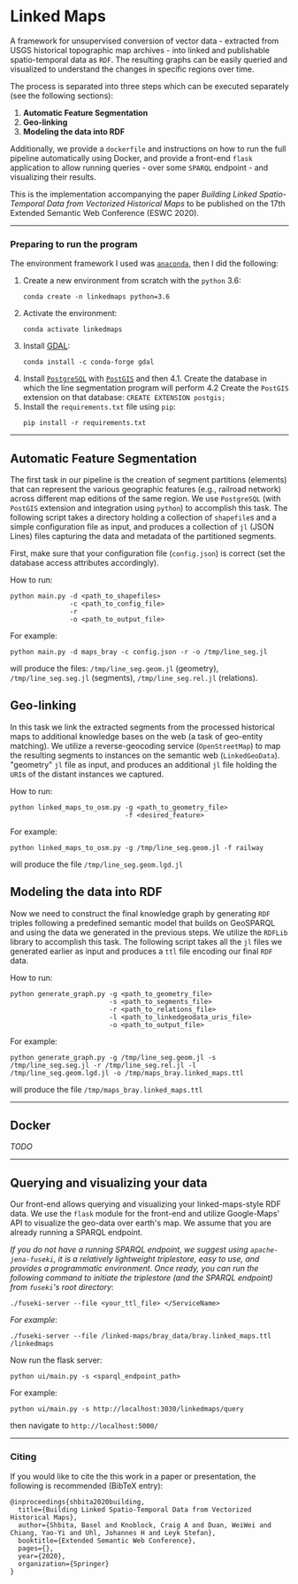 # Linked Maps

A framework for unsupervised conversion of vector data - extracted from USGS historical topographic map archives - into linked and publishable spatio-temporal data as `RDF`. The resulting graphs can be easily queried and visualized to understand the changes in specific regions over time.

The process is separated into three steps which can be executed separately (see the following sections):
1. __Automatic Feature Segmentation__
2. __Geo-linking__
3. __Modeling the data into RDF__

Additionally, we provide a `dockerfile` and instructions on how to run the full pipeline automatically using Docker, and provide a front-end `flask` application to allow running queries - over some `SPARQL` endpoint - and visualizing their results.

This is the implementation accompanying the paper _Building Linked Spatio-Temporal Data from Vectorized Historical Maps_ to be published on the 17th Extended Semantic Web Conference (ESWC 2020).

------------------

### Preparing to run the program

The environment framework I used was [`anaconda`](https://www.anaconda.com/distribution/), then I did the following:

1. Create a new environment from scratch with the `python` 3.6:
   ```
   conda create -n linkedmaps python=3.6
   ```
2. Activate the environment:
   ```
   conda activate linkedmaps
   ```
3. Install [GDAL](https://gdal.org/):
   ```
   conda install -c conda-forge gdal
   ```
4. Install [`PostgreSQL`](https://www.postgresql.org/) with [`PostGIS`](https://postgis.net/) and then
    4.1. Create the database in which the line segmentation program will perform
    4.2 Create the `PostGIS` extension on that database: `CREATE EXTENSION postgis;`
5. Install the `requirements.txt` file using `pip`:
   ```
   pip install -r requirements.txt
   ```

------------------

## Automatic Feature Segmentation

The first task in our pipeline is the creation of segment partitions (elements) that can represent the various geographic features (e.g., railroad network) across different map editions of the same region. We use `PostgreSQL` (with `PostGIS` extension and integration using `python`) to accomplish this task. The following script takes a directory holding a collection of `shapefile`s and a simple configuration file as input, and produces a collection of `jl` (JSON Lines) files capturing the data and metadata of the partitioned segments.

First, make sure that your configuration file (`config.json`) is correct (set the database access attributes accordingly).

How to run:
```
python main.py -d <path_to_shapefiles>
               -c <path_to_config_file>
               -r
               -o <path_to_output_file>
```
For example:
```
python main.py -d maps_bray -c config.json -r -o /tmp/line_seg.jl
```
will produce the files: `/tmp/line_seg.geom.jl` (geometry), `/tmp/line_seg.seg.jl` (segments), `/tmp/line_seg.rel.jl` (relations).


## Geo-linking

In this task we link the extracted segments from the processed historical maps to additional knowledge bases on the web (a task of geo-entity matching). We utilize a reverse-geocoding service (`OpenStreetMap`) to map the resulting segments to instances on the semantic web (`LinkedGeoData`). "geometry" `jl` file as input, and produces an additional `jl` file holding the `URI`s of the distant instances we captured.

How to run:
```
python linked_maps_to_osm.py -g <path_to_geometry_file>
                             -f <desired_feature>
```
For example:
```
python linked_maps_to_osm.py -g /tmp/line_seg.geom.jl -f railway
```
will produce the file `/tmp/line_seg.geom.lgd.jl`


## Modeling the data into RDF

Now we need to construct the final knowledge graph by generating `RDF` triples following a predefined semantic model that builds on GeoSPARQL and using the data we generated in the previous steps. We utilize the `RDFLib` library to accomplish this task. The following script takes all the `jl` files we generated earlier as input and produces a `ttl` file encoding our final `RDF` data.


How to run:
```
python generate_graph.py -g <path_to_geometry_file>
                         -s <path_to_segments_file>
                         -r <path_to_relations_file>
                         -l <path_to_linkedgeodata_uris_file>
                         -o <path_to_output_file>
```
For example:
```
python generate_graph.py -g /tmp/line_seg.geom.jl -s /tmp/line_seg.seg.jl -r /tmp/line_seg.rel.jl -l /tmp/line_seg.geom.lgd.jl -o /tmp/maps_bray.linked_maps.ttl
```
will produce the file `/tmp/maps_bray.linked_maps.ttl`

------------------

## Docker

_TODO_

<!--

Prior to building the image (and running the container), map shapefiles (`*.shp, *.shx`) should be inserted in `maps` directory.

Build image:
```
docker build -t linked-maps .
```

The generated ttl file will be dumped to `results` directory on the container upon finishing. It is recommended to set a shared volume between the host and the container in order to obtain access to the output files:
```
docker run -v /volume/on/your/host/machine:/volume/on/container linked-maps:latest
```
For example: `docker run -v /home/shbita/linked-maps/res:/linked-maps/results -it linked-maps:latest`
Make sure that:
1. The volume you're using (on your local machine) has 'File Sharing' enabled in the Docker settings.
2. You're using full paths (on both local machine and docker container)
3. The user running the docker command has access privlege (can be done by `sudo chmod 777 /volume/on/your/host/machine`)

-->

------------------

## Querying and visualizing your data

Our front-end allows querying and visualizing your linked-maps-style RDF data.
We use the `flask` module for the front-end and utilize Google-Maps' API to visualize the geo-data over earth's map. We assume that you are already running a SPARQL endpoint.

_If you do not have a running SPARQL endpoint, we suggest using `apache-jena-fuseki`, it is a relatively lightweight triplestore, easy to use, and provides a programmatic environment. Once ready, you can run the following command to initiate the triplestore (and the SPARQL endpoint) from `fuseki`'s root directory_:
```
./fuseki-server --file <your_ttl_file> </ServiceName>
```
_For example_:
```
./fuseki-server --file /linked-maps/bray_data/bray.linked_maps.ttl /linkedmaps
```

Now run the flask server:
```
python ui/main.py -s <sparql_endpoint_path>
```
For example:
```
python ui/main.py -s http://localhost:3030/linkedmaps/query
```
then navigate to `http://localhost:5000/`

------------------

### Citing

If you would like to cite the this work in a paper or presentation, the following is recommended (BibTeX entry):
```
@inproceedings{shbita2020building,
  title={Building Linked Spatio-Temporal Data from Vectorized Historical Maps},
  author={Shbita, Basel and Knoblock, Craig A and Duan, WeiWei and Chiang, Yao-Yi and Uhl, Johannes H and Leyk Stefan},
  booktitle={Extended Semantic Web Conference},
  pages={},
  year={2020},
  organization={Springer}
}
```